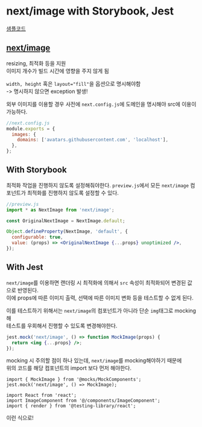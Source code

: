 # next/image with Storybook, Jest

[샘플코드](https://github.com/hwookim/nextjs-practice/tree/next_image)

## [next/image](https://nextjs.org/docs/api-reference/next/image)

resizing, 최적화 등을 지원  
이미지 개수가 빌드 시간에 영향을 주지 않게 됨

`width, height` 혹은 `layout="fill"`을 옵션으로 명시해야함  
-> 명시하지 않으면 exception 발생!

외부 이미지를 이용할 경우 사전에 `next.config.js`에 도메인을 명시해야 src에 이용이 가능하다.
```js
//next.config.js
module.exports = {
  images: {
    domains: ['avatars.githubusercontent.com', 'localhost'],
  },
};
```

## With Storybook

최적화 작업을 진행하지 않도록 설정해줘야한다.
`preview.js`에서 모든 `next/image` 컴포넌트가 최적화를 진행하지 않도록 설정할 수 있다. 

```jsx
//preview.js
import * as NextImage from 'next/image';

const OriginalNextImage = NextImage.default;

Object.defineProperty(NextImage, 'default', {
  configurable: true,
  value: (props) => <OriginalNextImage {...props} unoptimized />,
});
```

## With Jest

`next/image`를 이용하면 랜더링 시 최적화에 의해서 `src` 속성이 최적화되어 변경된 값으로 반영된다.  
이에 props에 따른 이미지 출력, 선택에 따른 이미지 변화 등을 테스트할 수 없게 된다.

이를 테스트하기 위해서는 `next/image`의 컴포넌트가 아니라 단순 `img`태그로 mocking해   
테스트를 우회해서 진행할 수 있도록 변경해야한다.

```jsx
jest.mock('next/image', () => function MockImage(props) {
  return <img {...props} />;
});
```

mocking 시 주의할 점이 하나 있는데, `next/image`를 mocking해야하기 때문에  
위의 코드를 해당 컴포넌트의 import 보다 먼저 해야한다.

```tsx
import { MockImage } from '@mocks/MockComponents';
jest.mock('next/image', () => MockImage);

import React from 'react';
import ImageComponent from '@/components/ImageComponent';
import { render } from '@testing-library/react';
```
이런 식으로!